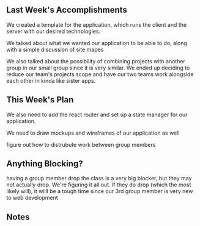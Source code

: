 ## Last Week's Accomplishments

We created a template for the application, which runs the client and the server with our desired technologies.

We talked about what we wanted our application to be able to do, along with a simple discussion of site mapes

We also talked about the possibility of combining projects with another group in our small group since it is very similar. We ended up deciding to reduce our team's projects scope and have our two teams work alongside each other in kinda like sister apps.


## This Week's Plan


We also need to add the react router and set up a state manager for our application.

We need to draw mockups and wireframes of our application as well

figure out how to distrubute work between group members


## Anything Blocking?

having a group member drop the class is a very big blocker, but they may not actually drop. We're figuring it all out. If they do drop (which the most likely will), it willl be a tough time since our 3rd group member is very new to web development

## Notes


